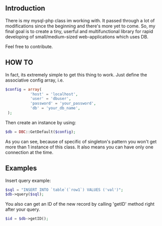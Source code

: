 Introduction
-------------------
There is my mysql-php class im working with. It passed through a lot of modifications since the beginning and there's more yet to come.
So, my final goal is to create a tiny, userful and multifunctional library for rapid developing of small/medium-sized web-applications which uses DB. 

Feel free to contribute.

HOW TO
-------------------
In fact, its extremely simple to get this thing to work.
Just define the associative config array, i.e.

```php
$config = array(           
           'host' = 'localhost',  
           'user' = 'dbuser',    
           'password' = 'your_password',       
           'db' = 'your_db_name',           
 );
```

Then create an instance by using:
```php
$db = DBC::GetDefault($config);
```

As you can see, because of specific of singleton's pattern you won't get more than 1 instance of this class. It also means you can have only one connection at the time.

Examples
-------------------

Insert query example:
```php
$sql = "INSERT INTO `table`(`row1`) VALUES ('val')";
$db->query($sql);
```
You also can get an ID of the new record by calling 'getID' method right after your query.
```php
$id = $db->getID();
```